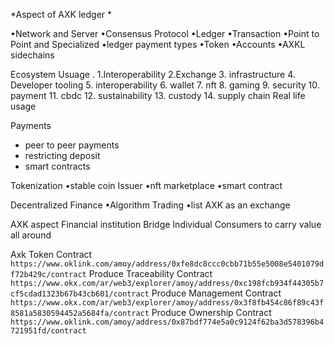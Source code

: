 *Aspect of AXK ledger *

•Network and Server 
•Consensus Protocol 
•Ledger 
•Transaction 
•Point to Point and Specialized 
•ledger payment types 
•Token 
•Accounts 
•AXKL sidechains 

Ecosystem Usuage .
1.Interoperability 
2.Exchange 
3. infrastructure 
4. ⁠Developer tooling 
5. ⁠interoperability 
6. ⁠wallet 
7. ⁠nft 
8. ⁠gaming 
9. ⁠security 
10. ⁠payment 
11. ⁠cbdc 
12. ⁠sustainability 
13. ⁠custody 
14. ⁠supply chain 
Real life usage 

Payments 
- peer to peer payments 
- ⁠restricting deposit 
- ⁠smart contracts 

Tokenization 
•stable coin Issuer 
•nft marketplace 
•smart contract 

Decentralized Finance 
•Algorithm Trading 
•list AXK as an exchange 

AXK aspect 
Financial institution Bridge 
Individual Consumers to carry value all around 

Axk Token Contract
`https://www.oklink.com/amoy/address/0xfe8dc8ccc0cbb71b55e5008e5401079df72b429c/contract`
Produce Traceability  Contract
`https://www.okx.com/ar/web3/explorer/amoy/address/0xc198fcb934f44305b7cf5cdad1323b67b43cb601/contract`
Produce Management Contract
`https://www.okx.com/ar/web3/explorer/amoy/address/0x3f8fb454c86f89c43f8581a5830594452a5684fa/contract`
Produce Ownership Contract
`https://www.oklink.com/amoy/address/0x87bdf774e5a0c9124f62ba3d578396b4721951fd/contract`